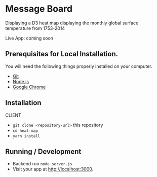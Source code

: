 # Message Board

Displaying a D3 heat map displaying the monthly global surface temperature from 1753-2014

Live App: coming soon

## Prerequisites for Local Installation.

You will need the following things properly installed on your computer.

-   [Git](https://git-scm.com/)
-   [Node.js](https://nodejs.org/)
-   [Google Chrome](https://google.com/chrome/)

## Installation

CLIENT

-   `git clone <repository-url>` this repository
-   `cd heat-map`
-   `yarn install`

## Running / Development

-   Backend run `node server.js`
-   Visit your app at <http://localhost:3000>.

